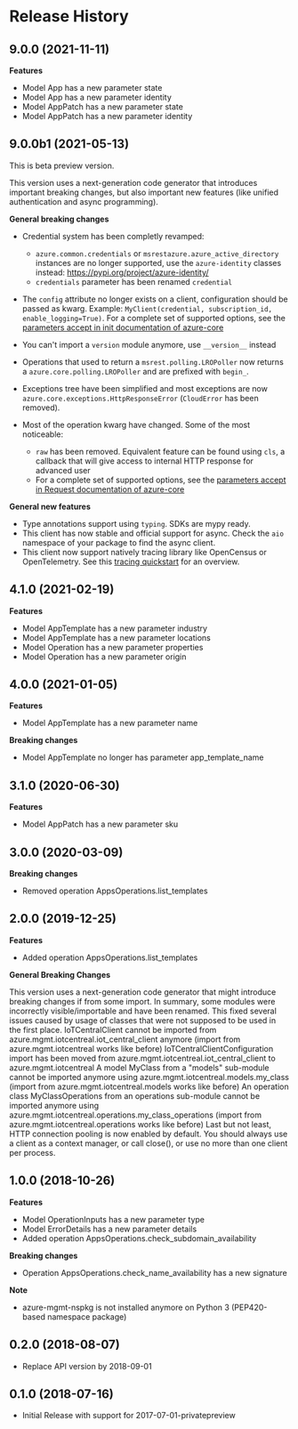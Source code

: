 # Release History

## 9.0.0 (2021-11-11)

**Features**

  - Model App has a new parameter state
  - Model App has a new parameter identity
  - Model AppPatch has a new parameter state
  - Model AppPatch has a new parameter identity

## 9.0.0b1 (2021-05-13)

This is beta preview version.

This version uses a next-generation code generator that introduces important breaking changes, but also important new features (like unified authentication and async programming).

**General breaking changes**

- Credential system has been completly revamped:

  - `azure.common.credentials` or `msrestazure.azure_active_directory` instances are no longer supported, use the `azure-identity` classes instead: https://pypi.org/project/azure-identity/
  - `credentials` parameter has been renamed `credential`


- The `config` attribute no longer exists on a client, configuration should be passed as kwarg. Example: `MyClient(credential, subscription_id, enable_logging=True)`. For a complete set of
  supported options, see the [parameters accept in init documentation of azure-core](https://github.com/Azure/azure-sdk-for-python/blob/main/sdk/core/azure-core/CLIENT_LIBRARY_DEVELOPER.md#available-policies)
- You can't import a `version` module anymore, use `__version__` instead
- Operations that used to return a `msrest.polling.LROPoller` now returns a `azure.core.polling.LROPoller` and are prefixed with `begin_`.
- Exceptions tree have been simplified and most exceptions are now `azure.core.exceptions.HttpResponseError` (`CloudError` has been removed).
- Most of the operation kwarg have changed. Some of the most noticeable:

  - `raw` has been removed. Equivalent feature can be found using `cls`, a callback that will give access to internal HTTP response for advanced user
  - For a complete set of
  supported options, see the [parameters accept in Request documentation of azure-core](https://github.com/Azure/azure-sdk-for-python/blob/main/sdk/core/azure-core/CLIENT_LIBRARY_DEVELOPER.md#available-policies)

**General new features**

- Type annotations support using `typing`. SDKs are mypy ready.
- This client has now stable and official support for async. Check the `aio` namespace of your package to find the async client.
- This client now support natively tracing library like OpenCensus or OpenTelemetry. See this [tracing quickstart](https://github.com/Azure/azure-sdk-for-python/tree/main/sdk/core/azure-core-tracing-opentelemetry) for an overview.

## 4.1.0 (2021-02-19)

**Features**

  - Model AppTemplate has a new parameter industry
  - Model AppTemplate has a new parameter locations
  - Model Operation has a new parameter properties
  - Model Operation has a new parameter origin

## 4.0.0 (2021-01-05)

**Features**

  - Model AppTemplate has a new parameter name

**Breaking changes**

  - Model AppTemplate no longer has parameter app_template_name

## 3.1.0 (2020-06-30)

**Features**

  - Model AppPatch has a new parameter sku

## 3.0.0 (2020-03-09)

**Breaking changes**

- Removed operation AppsOperations.list_templates

## 2.0.0 (2019-12-25)

**Features**

  - Added operation AppsOperations.list_templates

**General Breaking Changes**

This version uses a next-generation code generator that might introduce
breaking changes if from some import. In summary, some modules were
incorrectly visible/importable and have been renamed. This fixed several
issues caused by usage of classes that were not supposed to be used in
the first place. IoTCentralClient cannot be imported from
azure.mgmt.iotcentreal.iot_central_client anymore (import from
azure.mgmt.iotcentreal works like before) IoTCentralClientConfiguration
import has been moved from azure.mgmt.iotcentreal.iot_central_client
to azure.mgmt.iotcentreal A model MyClass from a "models" sub-module
cannot be imported anymore using azure.mgmt.iotcentreal.models.my_class
(import from azure.mgmt.iotcentreal.models works like before) An
operation class MyClassOperations from an operations sub-module cannot
be imported anymore using
azure.mgmt.iotcentreal.operations.my_class_operations (import from
azure.mgmt.iotcentreal.operations works like before) Last but not least,
HTTP connection pooling is now enabled by default. You should always use
a client as a context manager, or call close(), or use no more than one
client per process.

## 1.0.0 (2018-10-26)

**Features**

  - Model OperationInputs has a new parameter type
  - Model ErrorDetails has a new parameter details
  - Added operation AppsOperations.check_subdomain_availability

**Breaking changes**

  - Operation AppsOperations.check_name_availability has a new
    signature

**Note**

  - azure-mgmt-nspkg is not installed anymore on Python 3 (PEP420-based
    namespace package)

## 0.2.0 (2018-08-07)

  - Replace API version by 2018-09-01

## 0.1.0 (2018-07-16)

  - Initial Release with support for 2017-07-01-privatepreview
